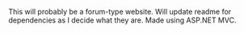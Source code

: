 This will probably be a forum-type website. Will update readme for dependencies as I decide what they are.
Made using ASP.NET MVC.
